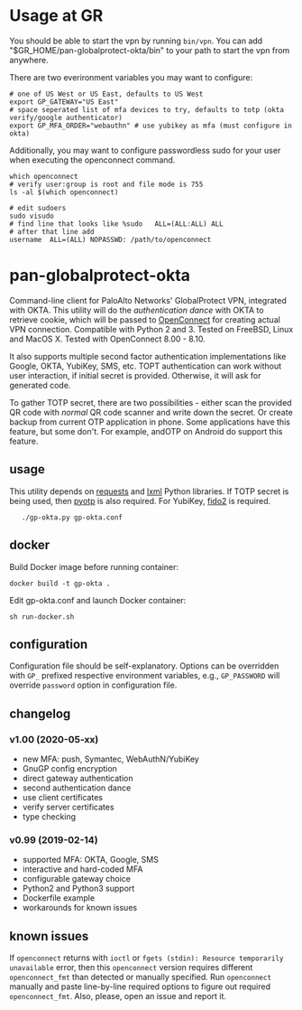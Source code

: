 # Usage at GR

You should be able to start the vpn by running `bin/vpn`.  You can add
"$GR_HOME/pan-globalprotect-okta/bin" to your path to start the vpn from
anywhere.

There are two everironment variables you may want to configure:
``` 
# one of US West or US East, defaults to US West
export GP_GATEWAY="US East"
# space seperated list of mfa devices to try, defaults to totp (okta verify/google authenticator)
export GP_MFA_ORDER="webauthn" # use yubikey as mfa (must configure in okta)
```

Additionally, you may want to configure passwordless sudo for your user when
executing the openconnect command.

```
which openconnect
# verify user:group is root and file mode is 755
ls -al $(which openconnect)

# edit sudoers
sudo visudo
# find line that looks like %sudo   ALL=(ALL:ALL) ALL
# after that line add
username  ALL=(ALL) NOPASSWD: /path/to/openconnect
```

# pan-globalprotect-okta

Command-line client for PaloAlto Networks' GlobalProtect VPN, integrated with OKTA.
This utility will do the _authentication dance_ with OKTA to retrieve cookie,
which will be passed to [OpenConnect](https://github.com/openconnect/openconnect)
for creating actual VPN connection. Compatible with Python 2 and 3. Tested on
FreeBSD, Linux and MacOS X. Tested with OpenConnect 8.00 - 8.10.

It also supports multiple second factor authentication implementations like Google, OKTA, YubiKey, SMS, etc.
TOPT authentication can work without user interaction, if initial secret is provided. 
Otherwise, it will ask for generated code.

To gather TOTP secret, there are two possibilities - either scan the provided QR
code with _normal_ QR code scanner and write down the secret. Or create backup
from current OTP application in phone. Some applications have this feature, but
some don't. For example, andOTP on Android do support this feature.

## usage
This utility depends on [requests](http://www.python-requests.org/) and [lxml](https://lxml.de/)
Python libraries. If TOTP secret is being used, then [pyotp](https://github.com/pyotp/pyotp)
is also required. For YubiKey, [fido2](https://github.com/Yubico/python-fido2) is required.

```
   ./gp-okta.py gp-okta.conf
```

## docker

Build Docker image before running container:
```
docker build -t gp-okta .
```

Edit gp-okta.conf and launch Docker container:
```
sh run-docker.sh
```

## configuration

Configuration file should be self-explanatory. Options can be overridden with
`GP_` prefixed respective environment variables, e.g., `GP_PASSWORD` will
override `password` option in configuration file.

## changelog
### v1.00 (2020-05-xx)
- new MFA: push, Symantec, WebAuthN/YubiKey
- GnuGP config encryption
- direct gateway authentication
- second authentication dance
- use client certificates
- verify server certificates
- type checking

### v0.99 (2019-02-14)
- supported MFA: OKTA, Google, SMS
- interactive and hard-coded MFA
- configurable gateway choice
- Python2 and Python3 support
- Dockerfile example
- workarounds for known issues

## known issues

If `openconnect` returns with `ioctl` or `fgets (stdin): Resource temporarily unavailable`
error, then this `openconnect` version requires different `openconnect_fmt` than detected
or manually specified. Run `openconnect` manually and paste line-by-line required options
to figure out required `openconnect_fmt`. Also, please, open an issue and report it.
